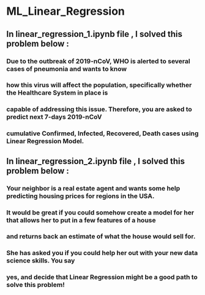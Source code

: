 # ML_Linear_Regression
## In linear_regression_1.ipynb file , I solved this problem below :
### Due to the outbreak of 2019-nCoV, WHO is alerted to several cases of pneumonia and wants to know
### how this virus will affect the population, specifically whether the Healthcare System in place is
### capable of addressing this issue. Therefore, you are asked to predict next 7-days 2019-nCoV 
### cumulative Confirmed, Infected, Recovered, Death cases using Linear Regression Model.

## In linear_regression_2.ipynb file , I solved this problem below :
### Your neighbor is a real estate agent and wants some help predicting housing prices for regions in the USA.
### It would be great if you could somehow create a model for her that allows her to put in a few features of a house
### and returns back an estimate of what the house would sell for.
### She has asked you if you could help her out with your new data science skills. You say
### yes, and decide that Linear Regression might be a good path to solve this problem!
